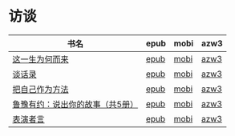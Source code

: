 # 访谈

| 书名 | epub | mobi | azw3 |
| --- | --- | --- | --- |
| [这一生为何而来](http://ct.dalanmei.com/f/31084289-771240886-73a183) | [epub](http://ct.dalanmei.com/f/31084289-771240886-73a183) | [mobi](http://ct.dalanmei.com/f/31084289-771229227-6bde63) | [azw3](http://ct.dalanmei.com/f/31084289-771232898-600d02) |
| [谈话录](http://ct.dalanmei.com/f/31084289-572054023-2e4f44) | [epub](http://ct.dalanmei.com/f/31084289-572054023-2e4f44) | [mobi](http://ct.dalanmei.com/f/31084289-571731996-22370f) | [azw3](http://ct.dalanmei.com/f/31084289-572084356-9ac5a1) |
| [把自己作为方法](http://ct.dalanmei.com/f/31084289-572078635-795648) | [epub](http://ct.dalanmei.com/f/31084289-572078635-795648) | [mobi](http://ct.dalanmei.com/f/31084289-571730338-9fc0cb) | [azw3](http://ct.dalanmei.com/f/31084289-572095497-0d8ebf) |
| [鲁豫有约：说出你的故事（共5册）](http://ct.dalanmei.com/f/31084289-572082900-783128) | [epub](http://ct.dalanmei.com/f/31084289-572082900-783128) | [mobi](http://ct.dalanmei.com/f/31084289-571729190-f8ac73) | [azw3](http://ct.dalanmei.com/f/31084289-572112004-8c62aa) |
| [表演者言](http://ct.dalanmei.com/f/31084289-572090323-fc3119) | [epub](http://ct.dalanmei.com/f/31084289-572090323-fc3119) | [mobi](http://ct.dalanmei.com/f/31084289-571727972-90a04c) | [azw3](http://ct.dalanmei.com/f/31084289-572113636-ade679) |
